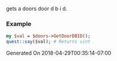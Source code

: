 gets a doors door d b i d.
### Example

```perl
my $val = $doors->GetDoorDBID();
quest::say($val); # Returns uint
```


Generated On 2018-04-29T00:35:14-07:00